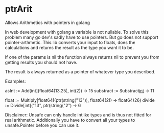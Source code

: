 # ptrArit
Allows Arithmetics with pointers in golang 

In web development with golang a variable is not nullable. To solve this problem many go dev's sadly have to use pointers. But go does not support 
pointer-arthmetic. This lib converts your input to floats, does the calculations and returns the result as the type you want it to be. 

If one of the params is nil the function always returns nil to prevent you from getting results you should not have.

The result is always returned as a pointer of whatever type you described. 



Examples: 

asInt := Add[int](float64(13.25), int(2)) -> 15
substract := Substract[int]("13", "2") -> 11

float := Multiply[float64](ptr(string("13")), float64(2)) -> float64(26)
divide := Divide[int]("13", ptr(string("2") -> 6

Disclaimer: 
Unsafe can only handle intlike types and is thus not fitted for real arithmetic.
Additionally you have to convert all your types to unsafe.Pointer before you can use it.


